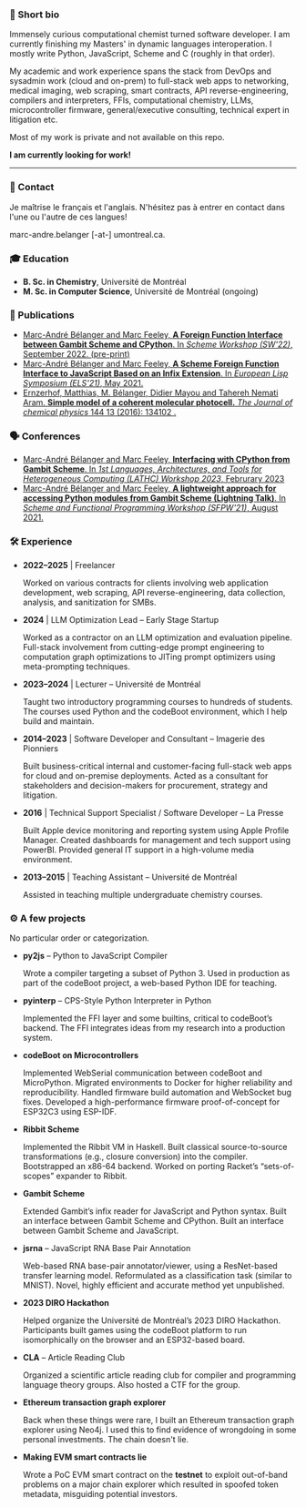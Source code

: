 ### 🙋 Short bio

Immensely curious computational chemist turned software developer. I am currently finishing my Masters' in
dynamic languages interoperation. I mostly write Python, JavaScript, Scheme and
C (roughly in that order).

My academic and work experience spans the stack from DevOps and sysadmin work (cloud and on-prem)
to full-stack web apps to networking, medical imaging, web scraping, smart
contracts, API reverse-engineering, compilers and interpreters, FFIs,
computational chemistry, LLMs, microcontroller firmware, general/executive consulting, technical expert in litigation etc.

Most of my work is private and not available on this repo.

**I am currently looking for work!**

---

### 📇 Contact

Je maîtrise le français et l'anglais. N'hésitez pas à entrer en contact dans
l'une ou l'autre de ces langues!

marc-andre.belanger [-at-] umontreal.ca.

### 🎓 Education
- **B. Sc. in Chemistry**, Université de Montréal
- **M. Sc. in Computer Science**, Université de Montréal (ongoing)

### 📄 Publications
- [Marc-André Bélanger and Marc Feeley, **A Foreign Function Interface between Gambit Scheme and CPython**. In _Scheme Workshop (SW'22)_, September 2022. (pre-print)](https://andykeep.com/SchemeWorkshop2022/scheme2022-final22.pdf)
- [Marc-André Bélanger and Marc Feeley, **A Scheme Foreign Function Interface to JavaScript Based on an Infix Extension**. In _European Lisp Symposium (ELS'21)_, May 2021.](https://zenodo.org/record/4711424)
- [Ernzerhof, Matthias, M. Bélanger, Didier Mayou and Tahereh Nemati Aram. **Simple model of a coherent molecular photocell.** _The Journal of chemical physics_ 144 13 (2016): 134102 .](https://hal.archives-ouvertes.fr/hal-01620569/file/Matthias%20JCP%20-%20copie.pdf)

### 🗣️ Conferences
- [Marc-André Bélanger and Marc Feeley, **Interfacing with CPython from Gambit Scheme**. In _1st Languages, Architectures, and Tools for Heterogeneous Computing (LATHC) Workshop 2023_, Februrary 2023](https://jnamaral.github.io/LATHC/program/#INTERFACING)
- [Marc-André Bélanger and Marc Feeley, **A lightweight approach for accessing Python modules from Gambit Scheme (Lightning Talk)**. In _Scheme and Functional Programming Workshop (SFPW'21)_, August 2021.](https://icfp21.sigplan.org/details/scheme-2021-papers/9/A-lightweight-approach-for-accessing-Python-modules-from-Gambit-Scheme-Lightning-Tal)

### 🛠️ Experience

- **2022–2025** | Freelancer
  
  Worked on various contracts for clients involving web application development,
  web scraping, API reverse-engineering, data collection, analysis, and
  sanitization for SMBs.

- **2024** | LLM Optimization Lead – Early Stage Startup
  
  Worked as a contractor on an LLM optimization and evaluation pipeline.
  Full-stack involvement from cutting-edge prompt engineering to computation
  graph optimizations to JITing prompt optimizers using meta-prompting
  techniques.

- **2023–2024** | Lecturer – Université de Montréal
  
  Taught two introductory programming courses to hundreds of students. The
  courses used Python and the codeBoot environment, which I help build and
  maintain.

- **2014–2023** | Software Developer and Consultant – Imagerie des Pionniers
  
  Built business-critical internal and customer-facing full-stack web apps for
  cloud and on-premise deployments. Acted as a consultant for stakeholders and
  decision-makers for procurement, strategy and litigation.

- **2016** | Technical Support Specialist / Software Developer – La Presse
  
  Built Apple device monitoring and reporting system using Apple Profile
  Manager. Created dashboards for management and tech support using PowerBI.
  Provided general IT support in a high-volume media environment.

- **2013–2015** | Teaching Assistant – Université de Montréal
  
  Assisted in teaching multiple undergraduate chemistry courses.

### ⚙️ A few projects

No particular order or categorization.

- **py2js** – Python to JavaScript Compiler
  
  Wrote a compiler targeting a subset of Python 3. Used in production as part of
  the codeBoot project, a web-based Python IDE for teaching.

- **pyinterp** – CPS-Style Python Interpreter in Python
  
  Implemented the FFI layer and some builtins, critical to codeBoot’s backend.
  The FFI integrates ideas from my research into a production system.

- **codeBoot on Microcontrollers**
  
  Implemented WebSerial communication between codeBoot and MicroPython. Migrated
  environments to Docker for higher reliability and reproducibility. Handled
  firmware build automation and WebSocket bug fixes. Developed a
  high-performance firmware proof-of-concept for ESP32C3 using ESP-IDF.

- **Ribbit Scheme**

  Implemented the Ribbit VM in Haskell. Built classical source-to-source
  transformations (e.g., closure conversion) into the compiler. Bootstrapped an
  x86-64 backend. Worked on porting Racket’s “sets-of-scopes” expander to
  Ribbit.

- **Gambit Scheme**
  
  Extended Gambit’s infix reader for JavaScript and Python syntax. Built an
  interface between Gambit Scheme and CPython. Built an interface between Gambit
  Scheme and JavaScript.

- **jsrna** – JavaScript RNA Base Pair Annotation
  
  Web-based RNA base-pair annotator/viewer, using a ResNet-based transfer
  learning model. Reformulated as a classification task (similar to MNIST).
  Novel, highly efficient and accurate method yet unpublished.

- **2023 DIRO Hackathon**
  
  Helped organize the Université de Montréal’s 2023 DIRO Hackathon.
  Participants built games using the codeBoot platform to run isomorphically on
  the browser and an ESP32-based board.

- **CLA** – Article Reading Club
  
  Organized a scientific article reading club for compiler and programming
  language theory groups. Also hosted a CTF for the group.

- **Ethereum transaction graph explorer**

  Back when these things were rare, I built an Ethereum transaction graph
  explorer using Neo4j. I used this to find evidence of wrongdoing in some
  personal investments. The chain doesn't lie.
  
- **Making EVM smart contracts lie**

  Wrote a PoC EVM smart contract on the **testnet** to exploit out-of-band
  problems on a major chain explorer which resulted in spoofed token metadata,
  misguiding potential investors.
